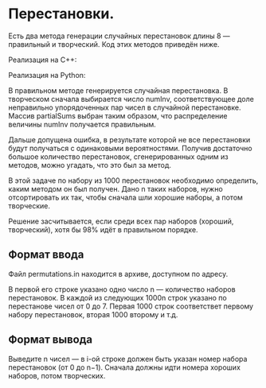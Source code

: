 # Перестановки.

Есть два метода генерации случайных перестановок длины 8 — правильный и творческий. Код этих методов приведён ниже.

Реализация на C++:

Реализация на Python:

В правильном методе генерируется случайная перестановка. В творческом сначала выбирается число numInv, соответствующее доле неправильно упорядоченных пар чисел в случайной перестановке. Массив partialSums выбран таким образом, что распределение величины numInv получается правильным.

Дальше допущена ошибка, в результате которой не все перестановки будут получаться с одинаковыми вероятностями. Получив достаточно большое количество перестановок, сгенерированных одним из методов, можно угадать, что это был за метод.

В этой задаче по набору из 1000 перестановок необходимо определить, каким методом он был получен. Дано n таких наборов, нужно отсортировать их так, чтобы сначала шли хорошие наборы, а потом творческие.

Решение засчитывается, если среди всех пар наборов (хороший, творческий), хотя бы 98% идёт в правильном порядке.

## Формат ввода
Файл permutations.in находится в архиве, доступном по адресу.

В первой его строке указано одно число n — количество наборов перестановок. В каждой из следующих 1000n строк указано по перестанове чисел от 0 до 7. Первая 
1000 строк соответствет первому набору перестановок, вторая 1000 второму и т.д.

## Формат вывода
Выведите n чисел — в i-ой строке должен быть указан номер набора перестановок (от 0 до n−1). Сначала должны идти номера хороших наборов, потом творческих.